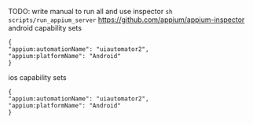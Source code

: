 TODO: write manual to run all and use inspector
`sh scripts/run_appium_server`
https://github.com/appium/appium-inspector
android capability sets
```
{
"appium:automationName": "uiautomator2",
"appium:platformName": "Android"
}
```
ios capability sets
```
{
"appium:automationName": "uiautomator2",
"appium:platformName": "Android"
}
```